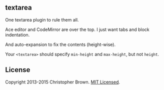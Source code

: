 ## textarea

One textarea plugin to rule them all.

Ace editor and CodeMirror are over the top. I just want tabs and block indentation.

And auto-expansion to fix the contents (height-wise).

Your `<textarea>` should specify `min-height` and `max-height`, but not `height`.


## License

Copyright 2013-2015 Christopher Brown. [MIT Licensed](http://chbrown.github.io/licenses/MIT/#2013-2015).
